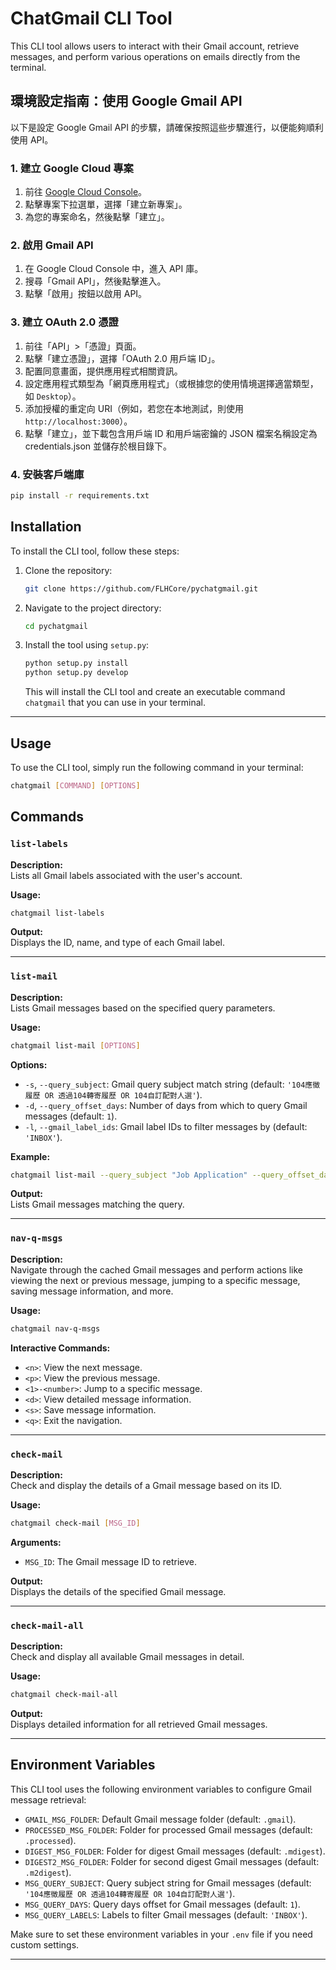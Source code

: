 # ChatGmail CLI Tool

This CLI tool allows users to interact with their Gmail account, retrieve messages, and perform various operations on emails directly from the terminal.

## 環境設定指南：使用 Google Gmail API

以下是設定 Google Gmail API 的步驟，請確保按照這些步驟進行，以便能夠順利使用 API。

### 1. 建立 Google Cloud 專案

1. 前往 [Google Cloud Console](https://console.cloud.google.com/)。
2. 點擊專案下拉選單，選擇「建立新專案」。
3. 為您的專案命名，然後點擊「建立」。

### 2. 啟用 Gmail API

1. 在 Google Cloud Console 中，進入 API 庫。
2. 搜尋「Gmail API」，然後點擊進入。
3. 點擊「啟用」按鈕以啟用 API。

### 3. 建立 OAuth 2.0 憑證

1. 前往「API」>「憑證」頁面。
2. 點擊「建立憑證」，選擇「OAuth 2.0 用戶端 ID」。
3. 配置同意畫面，提供應用程式相關資訊。
4. 設定應用程式類型為「網頁應用程式」（或根據您的使用情境選擇適當類型，如 `Desktop`）。
5. 添加授權的重定向 URI（例如，若您在本地測試，則使用 `http://localhost:3000`）。
6. 點擊「建立」，並下載包含用戶端 ID 和用戶端密鑰的 JSON 檔案名稱設定為 credentials.json 並儲存於根目錄下。

### 4. 安裝客戶端庫

```bash
pip install -r requirements.txt

```


## Installation

To install the CLI tool, follow these steps:

1. Clone the repository:

   ```bash
   git clone https://github.com/FLHCore/pychatgmail.git
   ```

2. Navigate to the project directory:

   ```bash
   cd pychatgmail
   ```

3. Install the tool using `setup.py`:

   ```bash
   python setup.py install
   python setup.py develop
   ```

   This will install the CLI tool and create an executable command `chatgmail` that you can use in your terminal.

--- 

## Usage

To use the CLI tool, simply run the following command in your terminal:

```bash
chatgmail [COMMAND] [OPTIONS]
```

## Commands

### `list-labels`

**Description:**  
Lists all Gmail labels associated with the user's account.

**Usage:**

```bash
chatgmail list-labels
```

**Output:**  
Displays the ID, name, and type of each Gmail label.

---

### `list-mail`

**Description:**  
Lists Gmail messages based on the specified query parameters.

**Usage:**

```bash
chatgmail list-mail [OPTIONS]
```

**Options:**

- `-s`, `--query_subject`: Gmail query subject match string (default: `'104應徵履歷 OR 透過104轉寄履歷 OR 104自訂配對人選'`).
- `-d`, `--query_offset_days`: Number of days from which to query Gmail messages (default: `1`).
- `-l`, `--gmail_label_ids`: Gmail label IDs to filter messages by (default: `'INBOX'`).

**Example:**

```bash
chatgmail list-mail --query_subject "Job Application" --query_offset_days 7
```

**Output:**  
Lists Gmail messages matching the query.

---

### `nav-q-msgs`

**Description:**  
Navigate through the cached Gmail messages and perform actions like viewing the next or previous message, jumping to a specific message, saving message information, and more.

**Usage:**

```bash
chatgmail nav-q-msgs
```

**Interactive Commands:**

- `<n>`: View the next message.
- `<p>`: View the previous message.
- `<1>-<number>`: Jump to a specific message.
- `<d>`: View detailed message information.
- `<s>`: Save message information.
- `<q>`: Exit the navigation.

---

### `check-mail`

**Description:**  
Check and display the details of a Gmail message based on its ID.

**Usage:**

```bash
chatgmail check-mail [MSG_ID]
```

**Arguments:**

- `MSG_ID`: The Gmail message ID to retrieve.

**Output:**  
Displays the details of the specified Gmail message.

---

### `check-mail-all`

**Description:**  
Check and display all available Gmail messages in detail.

**Usage:**

```bash
chatgmail check-mail-all
```

**Output:**  
Displays detailed information for all retrieved Gmail messages.

---

## Environment Variables

This CLI tool uses the following environment variables to configure Gmail message retrieval:

- `GMAIL_MSG_FOLDER`: Default Gmail message folder (default: `.gmail`).
- `PROCESSED_MSG_FOLDER`: Folder for processed Gmail messages (default: `.processed`).
- `DIGEST_MSG_FOLDER`: Folder for digest Gmail messages (default: `.mdigest`).
- `DIGEST2_MSG_FOLDER`: Folder for second digest Gmail messages (default: `.m2digest`).
- `MSG_QUERY_SUBJECT`: Query subject string for Gmail messages (default: `'104應徵履歷 OR 透過104轉寄履歷 OR 104自訂配對人選'`).
- `MSG_QUERY_DAYS`: Query days offset for Gmail messages (default: `1`).
- `MSG_QUERY_LABELS`: Labels to filter Gmail messages (default: `'INBOX'`).

Make sure to set these environment variables in your `.env` file if you need custom settings.

---
